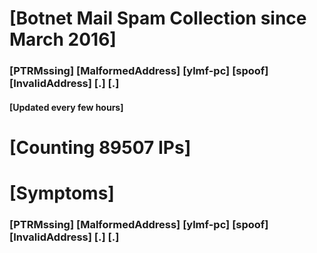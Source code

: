 # [Botnet Mail Spam Collection since March 2016]
### [PTRMssing] [MalformedAddress] [ylmf-pc] [spoof] [InvalidAddress] [.] [.]
#### [Updated every few hours]

# [Counting 89507 IPs]

# [Symptoms] 
###   [PTRMssing] [MalformedAddress] [ylmf-pc] [spoof] [InvalidAddress] [.] [.]

